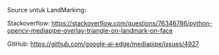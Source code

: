 Source untuk LandMarking:

Stackoverflow:
https://stackoverflow.com/questions/76346786/python-opencv-mediapipe-overlay-triangle-on-landmark-on-face

GitHub:
https://github.com/google-ai-edge/mediapipe/issues/4927
